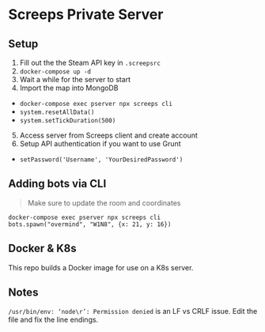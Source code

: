 # Screeps Private Server

## Setup

1. Fill out the the Steam API key in `.screepsrc`
2. `docker-compose up -d`
3. Wait a while for the server to start
4. Import the map into MongoDB
  * `docker-compose exec pserver npx screeps cli`
  * `system.resetAllData()`
  * `system.setTickDuration(500)`
5. Access server from Screeps client and create account
6. Setup API authentication if you want to use Grunt
  * `setPassword('Username', 'YourDesiredPassword')`

## Adding bots via CLI

> Make sure to update the room and coordinates

```
docker-compose exec pserver npx screeps cli
bots.spawn("overmind", "W1N8", {x: 21, y: 16})
```

## Docker & K8s

This repo builds a Docker image for use on a K8s server. 

## Notes

`/usr/bin/env: ‘node\r’: Permission denied` is an LF vs CRLF issue. Edit the file and fix the line endings.